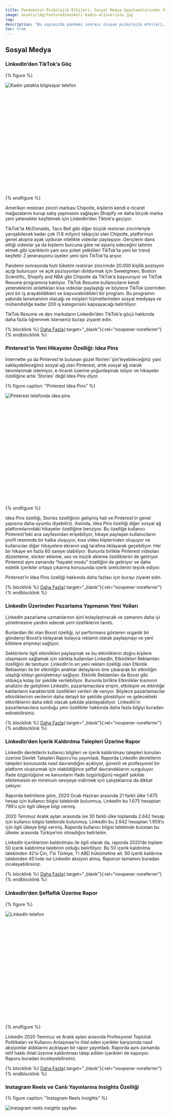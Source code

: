 ```yaml
---
title: Pandeminin Psikolojik Etkileri, Sosyal Medya Uygulamalarından Yenilikler ve EURO 2020 Üzerine Reklamlar
image: assets/img/featured/maskeli-kadin-alisveriste.jpg
tag: 
description: "Bu sayımızda pandemi sonrası oluşan psikolojik etkileri, sosyal medya uygulamalarının en yeni özelliklerini ve raporlarını, yaklaşan Euro 2020’ye dair reklamları ve dijitalin en yeni haberlerini sizler için derledik."
toc: true
---
```


## Sosyal Medya

### LinkedIn’den TikTok’a Göç

{% figure %}
<div class="ratio-box" style="padding-bottom: 66.6610169%">
<img alt="Kadın yatakta bilgisayar telefon" class="lazyload" data-src="/assets/img/content/linkedinden-tiktoka-goc.jpg">
</div>
{% endfigure %}

Amerikan restoran zinciri markası Chipotle, kişilerin kendi e-ticaret mağazalarını kurup satış yapmasını sağlayan Shopify ve daha birçok marka yeni yetenekler keşfetmek için LinkedIn’den Tiktok’a geçiyor.

TikTok’ta McDonalds, Taco Bell gibi diğer büyük restoran zincirleriyle yarışabilecek kadar çok (1.6 milyon) takipçisi olan Chipotle, platformun genel akışına ayak uyduran nitelikte videolar paylaşıyor. Gençlerin dans ettiği videolar ya da kişilerin burcuna göre ne sipariş edeceğini tahmin etmek gibi içeriklerin yanı sıra şirket yetkilileri TikTok’ta yeni bir trend keşfetti: Z jenerasyonu üyeleri yeni işini TikTok’ta arıyor.

Pandemi sonrasında hızlı tüketim restoran zincirinde 20.000 kişilik pozisyon açığı bulunuyor ve açık pozisyonları doldurmak için Sweetgreen, Boston Scientiﬁc, Shopify and NBA gibi Chipotle da TikTok’a başvuruyor ve TikTok Resume programına katılıyor. TikTok Resume kullanıcıların kendi yeteneklerini anlattıkları kısa videolar paylaştığı ve böylece TikTok üzerinden yeni bir iş arayabildikleri ve başvurabildikleri bir program. Bu programın yakında lansmanının olacağı ve müşteri hizmetlerinden sosyal medyaya ve mühendisliğe kadar 200 iş kategorisini kapsayacağı belirtiliyor.

TikTok Resume ve dev markaların LinkedIn’den TikTok’a göçü hakkında daha fazla öğrenmek isterseniz burayı ziyaret edin.

{% blocklink %}
[Daha Fazla](https://www.forbes.com/sites/arielshapiro/2021/05/17/move-over-linkedin-chipotleshopify-and-other-employers-are-ﬂocking-to-tiktok-for-young-talent/){:target="_blank"}{:rel="noopener noreferrer"}
{% endblocklink %}

### Pinterest’in Yeni Hikayeler Özelliği: Idea Pins

İnternette ya da Pinterest’te bulunan güzel ﬁkirleri ‘pin’leyebileceğiniz yani saklayabileceğiniz sosyal ağ olan Pinterest, artık sosyal ağ olarak tanımlanmak istemiyor, e-ticaret üzerine yoğunlaşmak istiyor ve hikayeler özelliğine artık ’Stories’ değil Idea Pins diyor.

{% figure caption: "Pinterest Idea Pins" %}
<div class="ratio-box" style="padding-bottom: 66.5104167%">
<img alt="Pinterest telefonda idea pins" class="lazyload" data-src="/assets/img/content/pinterest-idea-pints.jpg">
</div>
{% endfigure %}

Idea Pins özelliği, Stories özelliğinin gelişmiş hali ve Pinterest’in genel yapısına daha uyumlu diyebiliriz. Aslında, Idea Pins özelliği diğer sosyal ağ platformlarındaki hikayeler özelliğine benziyor. Bu özelliğe kullanıcı Pinterest’teki ana sayfasından erişebiliyor, hikaye paylaşan kullanıcıların proﬁl resminde bir halka oluşuyor, kısa video kliplerinden oluşuyor ve kullanıcılar diğer hikayelere ekranın sağ tarafına tıklayarak geçebiliyor. Her bir hikaye en fazla 60 saniye olabiliyor. Bununla birlikte Pinterest videoları düzenleme, sticker ekleme, ses ve müzik ekleme özelliklerini de getiriyor. Pinterest aynı zamanda “hayalet modu” özelliğini de getiriyor ve daha estetik içerikler ortaya çıkarma konusunda içerik üreticilerini teşvik ediyor.

Pinterest’in Idea Pins özelliği hakkında daha fazlası için burayı ziyaret edin.

{% blocklink %}
[Daha Fazla](https://www.socialmediatoday.com/news/pinterest-launches-idea-pins-its-revampedvariation-on-stories/600385/){:target="_blank"}{:rel="noopener noreferrer"}
{% endblocklink %}

### LinkedIn Üzerinden Pazarlama Yapmanın Yeni Yolları

LinkedIn pazarlama uzmanlarının işini kolaylaştıracak ve zamanını daha iyi yönetmesine yardım edecek yeni özelliklerini tanıttı.

Bunlardan ilki olan Boost özelliği, iyi performans gösteren organik bir gönderiyi Boost’a tıklayarak kolayca reklamlı olarak paylaşmayı ve yeni kitlelere erişmeyi sağlıyor.

Sektörlerle ilgili etkinlikleri paylaşmak ve bu etkinliklerin doğru kişilere ulaşmasını sağlamak için sıklıkla kullanılan LinkedIn, Etkinlikleri Reklamları özelliğini de tanıtıyor. LinkedIn’in en yeni reklam özelliği olan Etkinlik Reklamları ile bir etkinliğin anahtar detaylarını öne çıkararak bir etkinliğin ulaştığı kitleyi genişletmeyi sağlıyor. Etkinlik Reklamları da Boost gibi oldukça kolay bir şekilde verilebiliyor. Bununla birlikte Etkinlikler kısmının analizini de geliştiren LinkedIn, pazarlamacılara erişim, etkileşim ve etkinliğe katılanların karakteristik özellikleri verileri de veriyor. Böylece pazarlamacılar etkinliklerinin verilerini daha detaylı bir şekilde görebiliyor ve gelecekteki etkinliklerini daha etkili olacak şekilde planlayabiliyor. LinkedIn’ın pazarlamacılara sunduğu yeni özellikler hakkında daha fazla bilgiyi buradan edinebilirsiniz.

{% blocklink %}
[Daha Fazla](https://business.linkedin.com/marketing-solutions/blog/linkedin-news/2021/-boost-your-organic-content-and-promote-your-events-with-new-lin){:target="_blank"}{:rel="noopener noreferrer"}
{% endblocklink %}

### LinkedIn’den İçerik Kaldırılma Talepleri Üzerine Rapor

LinkedIn devletlerin kullanıcı bilgileri ve içerik kaldırılması talepleri konuları üzerine Devlet Talepleri Raporu’nu yayımladı. Raporda LinkedIn devletlerin talepleri konusunda nasıl davrandığını açıklıyor, güvenli ve profesyonel bir platform oluşturmak için olabildiğince şeﬀaf davrandıklarını vurguluyor. İfade özgürlüğüne ve kanunların ifade özgürlüğünü negatif şekilde etkilemesini en minimum seviyeye indirmek için çalıştıklarına da dikkat çekiyor.

Raporda belirtilene göre, 2020 Ocak Haziran arasında 21 farklı ülke 1.675 hesap için kullanıcı bilgisi talebinde bulunmuş. LinkedIn bu 1.675 hesaptan 799’u için ilgili ülkeye bilgi vermiş.

2020 Temmuz Aralık ayları arasında ise 30 farklı ülke toplamda 2.642 hesap için kullanıcı bilgisi talebinde bulunmuş. LinkedIn bu 2.642 hesaptan 1.959’u için ilgili ülkeye bilgi vermiş. Raporda kullanıcı bilgisi talebinde bulunan bu ülkeler arasında Türkiye’nin olmadığını belirtelim.

LinkedIn içeriklerinin kaldırılması ile ilgili olarak da, raporda 2020’de toplam 50 içerik kaldırılma talebinin olduğu belirtiliyor. Bu 50 içerik kaldırılma talebinden 42’si Çin, 7’si Türkiye, 1’i ABD hükümetine ait. 50 içerik kaldırma talebinden 45’inde ise LinkedIn aksiyon almış. Raporun tamamını buradan inceleyebilirsiniz.

{% blocklink %}
[Daha Fazla](https://about.linkedin.com/transparency/government-requests-report){:target="_blank"}{:rel="noopener noreferrer"}
{% endblocklink %}

### LinkedIn’den Şeffaﬂık Üzerine Rapor

{% figure %}
<div class="ratio-box" style="padding-bottom: 66.6666667%">
<img alt="LinkedIn telefon" class="lazyload" data-src="/assets/img/content/linkedin seffaflık.jpg">
</div>
{% endfigure %}

LinkedIn 2020 Temmuz ve Aralık ayları arasında Profesyonel Topluluk Politikaları ve Kullanıcı Anlaşması’nı ihlal eden içerikler karşısında nasıl aksiyonlar aldıklarını açıklayan bir rapor yayımladı. Raporda aynı zamanda telif hakkı ihlali üzerine kaldırılması talep edilen içerikleri de kapsıyor. Raporu buradan inceleyebilirsiniz.

{% blocklink %}
[Daha Fazla](https://about.linkedin.com/transparency/community-report){:target="_blank"}{:rel="noopener noreferrer"}
{% endblocklink %}

### Instagram Reels ve Canlı Yayınlarına Insights Özelliği

{% figure caption: "Instagram Reels Insights" %}
<div class="ratio-box" style="padding-bottom: 100%">
<img alt="instagram reels insights sayfası" class="lazyload" data-src="/assets/img/content/instagram-reels-insights.jpg">
</div>
{% endfigure %}

Instagram’ın 2020 yaz aylarında çıkardığı ve zamanla Remix, düet gibi özellikler ekleyerek geliştirdiği özelliği Reels’in Insights özelliği bulunmuyordu, bir reel içeriğine dair erişebildiğimiz veriler videonun görüntülenme, beğeni ve yorum sayısıydı. Artık Instagram Reel içerikleri için insights özelliği getirdi ve böylece kullanıcılar paylaştıkları bir reel içeriği için Toplam Görüntülenmeler, Erişilen Hesaplar, Beğeniler, Yorumlar, Kaydetmeler ve Paylaşımlar verilerine erişebilecekler. Paylaşılan Reel’lar hakkındaki verilere aynı zamanda proﬁl kısmında yer alan İstatistikler’den de erişilebilecek ve reel paylaşımlarının hesabın genel durumunu nasıl şekillendirdiği de kullanıcılar tarafından görülebilecek. Reels’a gelen Insights özelliğinin Instagram’ın Reels konusunda rakibi olan videolar ile ilgili kullanıcılara detaylı veriler sunan TikTok’u yakalamasına da yardım edeceğiniz söyleyebiliriz.

Reels gibi önceden Insights özelliği bulunmayan canlı yayınlara gelen insights özelliği ile de kullanıcılar yaptıkları bir canlı yayın sonrasında o canlı yayının eriştiği kişi sayısına, ulaşılan en yüksek izleyici sayısına, canlı yayın sırasında yapılan yorum ve canlı yayının paylaşım sayısına ulaşabilecekler.

Instagram’ın bu yeni özellikleri hakkında daha fazla öğrenmek için burayı ziyaret edin.

{% blocklink %}
[Daha Fazla](https://techcrunch.com/2021/05/24/new-instagram-insights-make-its-tiktok-competitor-reels-more-appealing/){:target="_blank"}{:rel="noopener noreferrer"}
{% endblocklink %}

### 2 Haftada 1 Milyon Android Kullanıcısı Clubhouse’a Katıldı

{% figure caption: "Android için Clubhouse" %}
<div class="ratio-box" style="padding-bottom: 59.4166667%">
<img alt="Clubhouse android" class="lazyload" data-src="/assets/img/content/clubhouseandroid.jpg">
</div>
{% endfigure %}

2020’nin başlarında büyük bir ilgi gören ve gündem olan ancak sonraları bu popülerliğini yavaş yavaş kaybeden Clubhouse, yalnızca IOS uygulaması ile piyasada yer alıyordu. Mayıs ayının ilk haftasında Android uygulamasının çıkarmasının ardından yaptığı bir açıklamada son 2 haftada 1 milyon Android kullanıcısının uygulamaya katıldığını belirtti. Ocak ayında toplamda 2 milyon kullanıcısı olduğunu açıklayan Clubhouse için 2 haftada 1 milyon yeni kullanıcı önemli bir rakam. Daha fazlasını öğrenmek için burayı ziyaret edin.

{% blocklink %}
[Daha Fazla](https://www.socialmediatoday.com/news/clubhouse-reports-that-a-million-androidusers-have-signed-up-to-the-platfo/600651/){:target="_blank"}{:rel="noopener noreferrer"}
{% endblocklink %}

### Twitter Spaces’a Planlama ve Hatırlatıcı Özelliği

{% figure caption: "Twitter spaces planlama" %}
<div class="ratio-box" style="padding-bottom: 80%">
<img alt="twitter hatırlatıcı ekranı" class="lazyload" data-src="/assets/img/content/tw-spaces-planlama.png">
</div>
{% endfigure %}

Twitter’ın geçtiğimiz yıl Kasım ayında beta sürümünü yayınladığı ve Mayıs ayında tüm kullanıcıların kullanımına açtığı sesli sohbet odaları özelliği Spaces, platformu önceden hiç olmadığı farklı bir hale getirmişti.

Spaces, önceden yalnızca tweet okumak ya da tweet yazmak için kullanılan mecrada bir kullanıcının diğer insanların konuşmalarını dinlemesine ya da kendisinin konuşmasına imkan verdi ve Twitter kullanıcıları arasında önemli bir rağbet gördü. Spaces özelliğinde takip ettiğiniz kullanıcı bir oda açtığında ya da bir odada konuşmacı olduğunda, anasayfanın en üstünde mor halkalar içinde konuşan kişilerin proﬁl resmini görüyoruz ve bu sohbet odasına katılabiliyorsunuz. Sohbet odasına katılmanın ardından emoji ile konuşulanlara tepki verebilir ya da konuşmacı olup sohbete dahil olabilirsiniz.

Yeni özellikler getirmeyi ve bu özellikleri geliştirmeyi seven Twitter, sohbet odalarını gelecek bir vakite planlama özelliğini getirdi. Sohbet odası açabilen bir kullanıcı, (bugün 600 kişiden fazla takipçiye sahip olan herkes bir sohbet odası açabildiğini hatırlatalım), gelecekte bir saatte başlayacak bir sohbet odası planlayabilir ve sohbet odasını tweet atarak, DM ile göndererek ya da herhangi bir yerde paylaşmasını sağlayacak linki kopyalayarak takipçileri ile paylaşabilir. Yayıncı, planlanmış sohbet odasının başlangıç zamanı gelmeden 30 dakika önce ve tam başlangıç zamanında 2 hatırlatma alır.

Takipçiler için ise planlanmış bir sohbet odasına bir hatırlatma kurabilir ve yayıncı odayı başlattığında bir hatırlatma alır.

{% blocklink %}
[Daha Fazla](https://techcrunch.com/2021/05/03/twitter-expands-spaces-to-anyone-with-600-followers-details-plans-for-tickets-reminders-and-more/){:target="_blank"}{:rel="noopener noreferrer"}
{% endblocklink %}

### Twitter’a Yeni Ana Sayfa Özelliği

Twitter’da artık ana sayfada gezinirken kullanıcıların proﬁl resmine tıklayarak ﬂeetlerini izleyebilir ya da kullanıcının olduğu sohbet odasına katılabilirsiniz!

Ana sayfada gezinirken tweetini okuduğunuz bir kullanıcının proﬁl resminde mavi halka varsa bu bir ﬂeet paylaştığınız, mor halka varsa bir sohbet odasında olduğunu gösterir. Proﬁl resminin çevresinde mavi halka olan bir kullanıcının kullanıcının proﬁl resmine tıklarsanız onun ﬂeetini izleyebilir, proﬁl resminin çevresinde mor halka olan bir kullanıcının proﬁl resmine tıkladığınızda o kullanıcının olduğu sohbet odasına girebilirsiniz.

{% blocklink %}
[Daha Fazla](https://www.socialmediatoday.com/news/twitter-adds-scheduling-for-spaces-reminders-to-attendees/600576/
){:target="_blank"}{:rel="noopener noreferrer"}
{% endblocklink %}

### Twitter’da Proﬁl Kısmına Güncelleme Test Ediliyor

{% figure caption: "Twitter'dan yeni hakkında özelliği" %}
<div class="ratio-box" style="padding-bottom: 80%">
<img alt="twitter hakkında bölümü" class="lazyload" data-src="/assets/img/content/tw-hakkında-kismi.png">
</div>
{% endfigure %}

Twitter, uygulamadaki proﬁl kısmına ‘Hakkında’ özelliği getirmeyi test ediyor. Bu ‘Hakkında’ kısmı kullanıcının tercih ettiği pronoun’lar (kendisine nasıl hitap edilmesini tercih edildiği), konum, onaylanmış hesap olup olmadığı ve doğum tarihi bilgileri yer alacak şekilde test ediliyor. Konum ve doğum tarihi bilgilerinin mevcut uygulamada var olduğunu hatırlatmanın ardından onaylanmış hesabın ne olduğunu açıklayalım. Burada hesabın onaylanmış olup olmadığından kasıt mavi tik değil, kullanıcının hesabını bir telefon numarası ya da mail ile doğrulayıp doğrulamadığı. Böylece bir hesabın bot olup olmadığı daha kolay anlaşılabilecek ve uygulama içindeki güvenlik arttırılmış olacak.

{% blocklink %}
[Daha Fazla](https://www.digitalinformationworld.com/2021/05/twitter-to-introduce-about-feature-on.html){:target="_blank"}{:rel="noopener noreferrer"}
{% endblocklink %}

### Twitter’a Biletli Sohbet Odaları Özelliği Geliyor

Twitter Biletli Sohbet Odaları (Ticketed Spaces) özelliğini yayınlamaya hazırlanıyor. Önümüzdeki birkaç hafta içinde ABD’deki Twitter kullanıcıları ücretli sohbet odalarını açmaya başlayabilecek. Ücretli bir sohbet odası açmak için gerekenler ise 1.000’den fazla takipçiye sahip olmak, son 30 gün içinde 3 kez sohbet odası açmış olmak ve 18 yaşın üzerinde olmak.

Twitter ödemeler kısmını halletmek için ise Stripe adlı bir ﬁnansal yazılım şirketi ile çalışıyor. Apple ve Google kendi paylarını aldıktan sonra odayı açan kişi yani yayıncı kalan ücretin %80’ini alacak. Örneğin bir yayıncı 10 dolar karşılığında Twitter sohbet odası için bilet satarsa, bu ücretin %30’unu Apple alır, kalanın %20’sini Twitter alır ve sonuç olarak yayıncı bir biletten 5,6 dolar kazanır.

{% blocklink %}
[Daha Fazla](https://www.theverge.com/2021/5/21/22447328/twitter-ticketed-spaces-monetization-stripe-approval){:target="_blank"}{:rel="noopener noreferrer"}
{% endblocklink %}

### Instagram Web Uygulaması Üzerinden Paylaşım Yapma Özelliğini Test Ediyor

Mevcut durumda Instagram’da Web Uygulaması üzerinden paylaşım yapmak mümkün değil. Kullanıcılar mobil Instagram uygulamasından, sayfalar için Facebook’tan ya da 3. parti uygulamalar üzerinden Instagram’da paylaşım yapabiliyor. Instagram web uygulaması üzerinden paylaşım yapma özelliğini test etmeye başladı. Web uygulamasına gelmesi test edilen özellikte, görsel eklenmesinin ardından görselin boyutu ve efektin de ayarlanması özelliklerinin de geleceği söyleniyor.

Bu özelliğin yalnızca ana sayfa gönderilerini ve IGTV videolarını web uygulaması üzerinden paylaşma üzerinde test edildiğini, hikaye ve reelsin web uygulamasından paylaşımı için henüz test edilmediğini olmadığını belirtelim.

{% blocklink %}
[Daha Fazla](https://www.socialmediatoday.com/news/instagram-tests-new-upload-options-in-thedesktop-version-of-the-app/600300/
){:target="_blank"}{:rel="noopener noreferrer"}
{% endblocklink %}

### Haftanın Sosyal Medya Hesabı: Furbyliving!

{% figure caption: "Furbyliving Instagram Hesabından İnciler" %}
<div class="ratio-box" style="padding-bottom: 33.3333333%">
<img alt="furbyliving konsept" class="lazyload" data-src="/assets/img/content/furbyliving.jpg">
</div>
{% endfigure %}

Doksanların sonunda satışa sunulan, ışığa ve sese duyarlı ve dışı peluş modeli bulunan robot oyuncak olan Furby’yi hatırlayanlarımız olacaktır. Bu oyuncak satışa sunulduğu ilk zamanlarda büyü ilgi toplamıştı. Hatta öyle ki, bazı yerlerde bu oyuncağı satın alabilmek için uzun kuyruklar oluşmuştu. Büyük talep gören bu oyuncaklar 2005 ve 2012’de yeni özellikler ile yeniden satışa sunulmuştu.

Bu haftaki haftanın sosyal medya hesabı ise popüler kişileri, albüm kapaklarını bahsettiğimiz Furby karakterleri olarak illüstre eden @furbyliving! Bu hesapta Adele’den Daftpunk’a, Katy Perry’den Nicki Minaj’a Rihanna’ya kadar pek çok farklı sanatçıyı Furby karakteri olarak görebilirsiniz.

Görsel dünyanızı genişletmek ve alışık olduklarınızı alışık olmadığınız bir şekilde görmek için @furbyliving’i ziyaret edin.

{% blocklink %}
[Daha Fazla](https://www.instagram.com/furbyliving/){:target="_blank"}{:rel="noopener noreferrer"}
{% endblocklink %}

## Tasarım

{% figure caption: "Google'dan yeni Material You" %}
<div class="ratio-box" style="padding-bottom: 56.1666667%;">
 <video
	class="lazyload"
	preload="none"
	muted=""
    loop=""
	data-autoplay="True"
	data-poster="/assets/img/content/material-you-ph.jpg"
	src="/assets/img/content/material-you.mp4">
</video>
</div>
{% endfigure %}

Google’ın 2014’de hayata geçirdiği [Material Design](https://material.io/design){:target="_blank"}{:rel="noopener noreferrer"} bugün belki de tasarım sistemlerinin en ünlüsü. Fakat her tasarım sisteminin karşılaştığı tehlike, zamanla sıradanlaşmak, sıkıcı ve yaratıcılığı sınırlayan bir şablon haline gelmek. Tam da bu öngörüden hareket eden Google, yakında piyasaya sürülecek Android 12 ile birlikte yeni ve esnek bir tasarım sistemine geçiş yapıyor: Material You. İsminden de anlaşılabileceği gibi [Material You](https://material.io/blog/announcing-material-you){:target="_blank"}{:rel="noopener noreferrer"}, kullanıcıya her zamankinden daha fazla customization opsiyonu sunuyor. Sade ve ortak bir tasarım dilinin “yapısıyla” kullanıcı tercihlerinin gerektirdiği esneklik böylece buluşmuş oluyor.

{% blocklink %}
[Daha Fazla](https://www.fastcompany.com/90637339/see-googles-expressive-new-design-language-built-by-billions-of-users){:target="_blank"}{:rel="noopener noreferrer"}
{% endblocklink %}

{% figure caption: "Indigo Tasarım Ödülleri'nden Altın Ödül alan Logic logo tasarımı" %}
<div class="ratio-box" style="padding-bottom: 80%">
<img alt="logic marka kimliği" class="lazyload" data-src="/assets/img/content/logic-logo.jpg">
</div>
{% endfigure %}

50'den fazla ülkeden tasarımcıların katılımıyla gerçekleşen Indigo Tasarım Ödülleri 2021, app ve kitap tasarımından marka kimliğine kadar tasarımın birçok dalında en iyileri seçti. Aşağıdaki linkten ödül alan yüzlerce çalışmayı inceleyebilir ve bunlara dair tanıtıcı yazıları okuyabilirsiniz.

{% blocklink %}
[Daha Fazla](https://www.creativeboom.com/resources/indigo-design-award-2021-winners-highlight-exceptional-talent/){:target="_blank"}{:rel="noopener noreferrer"}
{% endblocklink %}

## Kullanıcı Deneyimi

Dijital uygulamaların başarısında kullanıcı deneyiminin (UX) en önemli faktörlerden biri olduğu biliniyor. UX Planet’in yayınladığı bu yazıda, büyük yatırımlara rağmen başarısız olan uygulamalardan örneklerle sorunun kaynağına iniliyor. Yazara göre bu sorun sunulan dijital hizmetle müşteri beklentisi arasındaki “deneyim farkından” kaynaklanıyor. Yazıda bu farka yol açan 7 uyumsuzluğun altı çiziliyor.

{% blocklink %}
[Daha Fazla](https://uxplanet.org/7-blind-spots-that-sabotage-the-user-experience-5165f46302c9){:target="_blank"}{:rel="noopener noreferrer"}
{% endblocklink %}

{% figure caption: "userspots.com bilişsel eğilimlerin UX alanında kullanımı" %}
<div class="ratio-box" style="padding-bottom: 54.8578199%">
<img alt="logic marka kimliği" class="lazyload" data-src="/assets/img/content/userspots-bilissel.jpg">
</div>
{% endfigure %}

UX konusunda, userspots.com tarafından Türkçe olarak yayınlanan, bilişsel eğilim (cognitive bias) çeşitleri ve UX arasındaki ilişkiyi irdeleyen referans niteliğindeki bu yazıyı da öneririz:

{% blocklink %}
[Daha Fazla](https://www.userspots.com/bultenler/kararlarimizi-etkileyen-bilissel-egilimler){:target="_blank"}{:rel="noopener noreferrer"}
{% endblocklink %}

## SEO

LinkedIn Marketing Solutions, yakın zamanda SEO konusunda çıkan popüler makaleleri içeren bir seçki sundu. Seçilen yazıların merkezinde, 1990lardan bugüne değişen SEO algısı bulunuyor. Bir zamanlar doğru/yüksek arama hacimli anahtar kelimelerin seçilmesinin belirleyici olduğu SEO’da, artık anahtar kelime enflasyonuna karşı gelişmiş algoritmalar kullanan arama motorlarının da etkisiyle hedeflenen kullanıcıyı kendine bağlayan içeriğin önemi artıyor.

{% blocklink %}
[Daha Fazla](https://business.linkedin.com/marketing-solutions/blog/what-s-trending-in-marketing--top-content-of-the-week/2021/what-s-trending--the-new-seo-and-the-case-for-content-marketing){:target="_blank"}{:rel="noopener noreferrer"}
{% endblocklink %}

## Pazarlama

Aksigorta, müşterilerinin hayatlarını kolaylaştıracak bir uygulamayı hayata geçirdi. Şirket, kendine özgü bir jargona sahip olan ve çoğu kişiye anlaşılması zor gelen sigorta sektöründe, müşterilerin işlemlerini daha kolay bir şekilde yapabilmeleri için Online Sigorta Sözlüğünü yayına geçirdi. Müşteriyle aynı dili konuşabilmek için Google aramalarından yola çıkarak sigorta kavramlarını açıklandığı bir online sözlük oluşturdu. Aksigorta müşterisinin yanı sıra tüm internet kullanıcılarının da ihtiyaç anında danışacakları bir başvuru kaynağı ortaya çıkmış oldu.

{% blocklink %}
[Daha Fazla](https://www.aksigorta.com.tr/yardim-merkezi/sigorta-sozlugu){:target="_blank"}{:rel="noopener noreferrer"}
{% endblocklink %}

Uber, Türkiye'deki aşılama sürecine destek olmak amacıyla yeni bir kampanya başlattı. İstanbul ve Ankara'daki devlet hastanelerine aşı için giden Uber taksi kullanıcılarına iki ücretsiz yolculuk hediye ediyor. Uber’in kampanya için 1 Milyon TL bütçe ayırdığını belirtildi. Kampanyadan yalnızca, başlangıç veya bitiş noktası devlet hastanelerindeki aşı merkezleri olan yolculuklar için faydalanılabilecek.

{% blocklink %}
[Daha Fazla](https://mediacat.com/asi-olmaya-gidenlere-uberden-ucretsiz-yolculuk/){:target="_blank"}{:rel="noopener noreferrer"}
{% endblocklink %}

İletişim Danışmanlığı Şirketleri Derneği (İDA) tarafından organize edilen “2021 Prida İletişim Ödülleri” sahiplerini buldu. Birçok kategoride dağıtılan ödüllere hak kazanan proje ve ajansların listesi için linke tıklayın.

{% blocklink %}
[Daha Fazla](http://www.pridaodulleri.org/sonuclar-2021.html){:target="_blank"}{:rel="noopener noreferrer"}
{% endblocklink %}

BİM'den fintech ekosistemine ilk adım: BİMPARA ve FİLEPARA Marketlerin fintech yatırımları artarken BİM de BİMPARA ve FİLEPARA isimli mobil uygulamaları ile birlikte müşterilerinin birbirlerine para gönderebilmelerini ve temassız bir şekilde ödeme yapabilmelerini sağlayacak.

Ülkemizin en önemli zincir marketlerinden biri olan BİM, yeni bir mobil uygulama ile karşımıza çıktı. Pandemi ile birlikte daha da önem kazanan temassız ödeme konusunda önemli adımlar atan BİM, BİMPARA isimli mobil uygulaması ile birlikte müşterilerinin birbirlerine para gönderebilmelerini ve temassız bir şekilde ödeme yapabilmelerini sağlayacak.

{% blocklink %}
[Daha Fazla](https://webrazzi.com/2021/05/25/bim-den-fintech-ekosistemine-ilk-adim-bimpara-ve-filepara){:target="_blank"}{:rel="noopener noreferrer"}
{% endblocklink %}

OYAK, gıda sektöründe hızlı satın alımlarına devam ediyor. Geçtiğimiz haftalarda Sagra’yı bünyesine katan OYAK, şimdi de Türkiye’nin köklü konserve gıda ve meyvesuyu markası Tamek’in satın alımı için anlaşmaya vardı.

{% blocklink %}
[Daha Fazla](https://tr.sputniknews.com/turkiye/202105191044538836-oyak-tamek-gidayi-satin-aliyor/){:target="_blank"}{:rel="noopener noreferrer"}
{% endblocklink %}

## Araştırma

{% figure caption: "Ipsos Koronavirüs Salgını ve Toplum Araştırması" %}
<div class="ratio-box" style="padding-bottom: 56.25%">
<img alt="Ipsos grafik" class="lazyload" data-src="/assets/img/content/ipsos-genc-his.jpg">
</div>
{% endfigure %}

IPSOS Türkiye, “Koronavirüs Salgını ve Toplum Araştırması”na dair bulgularını açıkladı. Araştırmaya göre, pandemi sürecinde 18-25 yaş arası gençler, toplumun geri kalanından farklı duygu halleri içerisinde: Bıkkınlık, kafa karışıklığı ve yalnızlık hisleri genç nüfus içerisinde daha yaygın. Gençler ayrıca koronavirüs önlemlerinin işe yarayacağı konusunda daha karamsar. Pandemiye dair hangi kanallardan bilgi alındığı sorulduğunda ise TV haberlerinin her iki kesim için de ilk sırada yer aldığını fakat sosyal medyanın pandemiye dair haberlere ulaşmak konusunda gençler tarafından çok daha yaygın kullanıldığının görüyoruz. Araştırmaya dair daha fazla bilgi için:

{% blocklink %}
[Daha Fazla](https://www.ipsos.com/tr-tr/gencler-pandemide-bikkinlik-kafa-karisikligi-ve-yalnizlik-hissediyor){:target="_blank"}{:rel="noopener noreferrer"}
{% endblocklink %}

LinkedIn, yeni mezun olanlara en fazla talebin olduğu iş kollarını ve en çok arzulanan becerileri sıraladığı bir araştırmasını yayınladı. Araştırma ABD iş pazarına odaklansa da, dünya çapında sektörel trendleri anlamak adına önemli ipuçları barındırıyor. Makaleye göre en çok talep alan iş kolları şunlar:
1. Yazılım Mühendisliği
2. Online Uzmanlar (Sosyal medya, internet pazarlamacılığı, müşteri hizmetleri)
3. Sterilleştirme teknisyeni
4. İyi yaşam (wellness) uzmanı
5. Tıbbi teknisyen

Aranan beceriler konusunda ise Analitik Beceriler (Veri Analitiği, Veri Yorumlama ve Veri Görselleştirme), Proje Yönetimi, Müşteri Hizmetleri, Pazarlama Becerileri ve Zaman Yönetimi öne çıkıyor.

{% blocklink %}
[Daha Fazla](https://blog.linkedin.com/2021/may/18/linkedins-2021-grads-guide-to-getting-hired){:target="_blank"}{:rel="noopener noreferrer"}
{% endblocklink %}

{% figure caption: "Google Aramalar Mayıs Trendleri" %}
<div class="ratio-box" style="padding-bottom: 71.1738484%">
<img alt="Ipsos grafik" class="lazyload" data-src="/assets/img/content/google-trend-april.jpg">
</div>
{% endfigure %}

Google’ın arama trendlerine dair yayınladığı Mayıs ayı raporunda, dünya çapında seyahat konseptli aramaların yoğunluğunda bir artış gözlemleniyor. “Pasaport randevusu” aramaları geçen yılın aynı dönemine göre %300 artarken, “ülke kısıtlamaları” konulu aramalar %500 arttı. Ev aktivitelerine ve harcamalarına (mobilya, bahçe bitkileri vs.) yönelik eğilim devam etse de, insanların ev dışına, lokasyon olarak yakınlarında bulunan fiziksel faaliyetlere olan ilgisinin arttığı görülüyor.

{% blocklink %}
[Daha Fazla](https://www.thinkwithgoogle.com/consumer-insights/consumer-trends/post-covid-activities/){:target="_blank"}{:rel="noopener noreferrer"}
{% endblocklink %}

Küçük esnafın görüş ve eğilimlerini araştıran REM Esnaf Barometresi’nin Mart 2021 sonuçlarını içeren bülteni yayınlandı. Şubat ve Mart ayları kıyaslandığında, salgına dair “Kesinlikle endişelendiğini” ifade eden küçük esnafların örneklemdeki oranı 7 puan artışla %38’e ulaştı. Bu dönemde ayrıca, hiç destek almadıklarını veya aldıkları desteğin yetersiz olduğunu ifade edenlerin oranı %50’nin üzerinde. Ocak-Mart döneminde banka kartıyla bakkallardan alışverişin %29’dan %32’ye çıktığı ve veresiyenin düştüğü de bulgular arasında.

{% blocklink %}
[Daha Fazla](https://www.marketingturkiye.com.tr/haberler/arastirma/kucuk-esnaf-en-cok-hangi-markalardan-memnun/){:target="_blank"}{:rel="noopener noreferrer"}
{% endblocklink %}

{% figure caption: "BKM kart kullanım verileri - Nisan 2021" %}
<div class="ratio-box" style="padding-bottom: 87.4023438%">
<img alt="BKM kart verileri" class="lazyload" data-src="/assets/img/content/bkm-kart-nisan-21.jpg">
</div>
{% endfigure %}

Bankalararası Kart Merkezi (BKM)’nin Nisan 2021 verilerine göre Türkiye’de kartlı ödemeler tutarı geçen yılın aynı dönemine kıyasla %83 arttı. Kartla yapılan harcamaların %24’ü internet üzerinden yapıldı. Ürün grupları bakımından, internet alışverişinde en çok harcama yapılanlar elektronik eşya ve market gıda alışverişleri oldu.

{% blocklink %}
[Daha Fazla](https://www.marketingturkiye.com.tr/haberler/temassiz-odeme-gecen-yilin-3-katina-cikti/){:target="_blank"}{:rel="noopener noreferrer"}
{% endblocklink %}

Euromonitor, 40’tan fazla ülkeden elde ettiği verileri sentezleyerek, tüketici eğilimlerine, yaşam tarzlarına ve alışveriş rotalarına göre 10 tüketici tipi belirledi. Temsil ettiği kitle bakımından en geniş tüketici personası “Undaunted Striver”, kişiselleştirilmiş ürün ve hizmetleri tercih eden, gelecek hakkında optimist olan ve zaman harcamamak için para harcamaya yatkın kişiliklere denk düşüyor. 

Raporun ilgi çekici bulgularından biri ise ilk sıradaki tüketici grubuyla zıt olan ve daha geleneksel bir yaşam tarzı süren bir tüketici profilinin ikinci sırada olması ve pandemi sürecinde hızla büyümesi. Bu kesim, hayatını basitleştirmeyi hedefleyen, kırılan eşyaları değiştirmektense tamir eden, indirim kovalayan ve geleceğe daha karamsar bakan bir karaktere sahip. Rapora linkten ulaşabilirsiniz.

{% blocklink %}
[Daha Fazla](https://go.euromonitor.com/rs/805-KOK-719/images/Consumer%20Types%202021%20WP%20-v3.3.pdf){:target="_blank"}{:rel="noopener noreferrer"}
{% endblocklink %}

Global Web Index’in yayınladığı bir raporda, evden çalışmanın pandemi sürecinin başındaki beklentilerin aksine, çalışanlar için yorucu bir sürece dönüştüğü tespit edilmiş. Ofiste çalışma, iş tatminkarlığı konusunda hala önemli bir pozisyona sahip. Sosyalleşmenin yokluğu, ev ve aile kaynaklı zorunluluk ve baskılar, evden çalışma sırasında çalışanlar arası iletişimin zayıflaması ve her zaman online olma yönündeki beklenti evden çalışmaya dair sıklıkla tekrarlanan sorunlar olarak sıralanmış.

{% blocklink %}
[Daha Fazla](https://blog.gwi.com/chart-of-the-week/wfh-one-year-on/){:target="_blank"}{:rel="noopener noreferrer"}
{% endblocklink %}

## Reklam Dünyası

{% figure caption: "Heineken: Finally Together" %}
<div class="ratio-box" style="padding-bottom: 56.2182741%">
<iframe class="lazyload" width="788" height="443" data-src="https://www.youtube.com/embed/0Sxqrrr5JQo" title="YouTube video player" frameborder="0" allow="accelerometer; autoplay; clipboard-write; encrypted-media; gyroscope; picture-in-picture" allowfullscreen></iframe>
</div>
{% endfigure %}

1994 yılından bu yana UEFA Şampiyonlar Ligi'nin sponsoru olan bira markası Heineken'in paylaşımında, Bu kadar uzun süre ayrı kaldıktan sonra, bu UEFA EURO 2020 ™ ekstra özel bir duyguya sahip, nihayet birlikteyiz…

{% figure caption: "Greenpeace: Wasteminster" %}
<div class="ratio-box" style="padding-bottom: 56.2182741%">
<iframe class="lazyload" width="788" height="443" data-src="https://www.youtube.com/embed/Hr6RqGg6ExE" title="YouTube video player" frameborder="0" allow="accelerometer; autoplay; clipboard-write; encrypted-media; gyroscope; picture-in-picture" allowfullscreen></iframe>
</div>
{% endfigure %}

Greenpeace'ten İngiltere'nin atık ihracatının korkutucu boyutunu gözler önüne seren kampanya.

İngiltere'deki plastik atığın 1.8 milyon kilogramı her gün başka ülkelere ihraç ediliyor. Tam olarak bu miktar Downing Caddesi'ne atılsaydı nasıl görünürdü?

İngiliz hükümetini denizaşırı ülkelerde yaratılan plastik kirliliğinden sorumlu tutan filmde, İngiltere Başbakanı Boris Johnson’ın gezegeni korumakla ilgili basmakalıp sözlerden oluşan konuşması sırasında bölgeye yağmaya başlayan atıklar dev bir şelaleye dönüşüyor.

Bu güçlü film, hükümetin geri dönüştürüldüğünü iddia ettiği fakat gerçekte başka ülkelere ihraç edilen plastikler hakkındaki şok edici gerçeği ortaya koyuyor” sözleriyle anlatıyor.

{% figure caption: "IKEA'dan robotlu reklam" %}
<div class="ratio-box" style="padding-bottom: 56.2182741%">
<iframe class="lazyload" width="788" height="443" data-src="https://www.youtube.com/embed/FohdCaUQNPQ" title="YouTube video player" frameborder="0" allow="accelerometer; autoplay; clipboard-write; encrypted-media; gyroscope; picture-in-picture" allowfullscreen></iframe>
</div>
{% endfigure %}

Gezegeni kurtarmak için eko-aşırılıklara gitmek, yapılacak harika bir şey ancak çoğumuz için, yapılması kolay bir şey değil. Herkes daha sürdürülebilir yaşamak için birkaç kolay küçük değişiklik yaparsa, bunun çok daha büyük bir etkisi olacaktır. Ikea, tuhaf ve yaratıcı çalışma ile iyi tasarlanmış depolamanın basit neşesi gibi, genellikle gözden kaçabilecek şeylere dikkat çekti.

{% figure caption: "iPhone kullanıcı gizliliği" %}
<div class="ratio-box" style="padding-bottom: 56.2182741%">
<iframe class="lazyload" width="788" height="443" data-src="https://www.youtube.com/embed/8w4qPUSG17Y" title="YouTube video player" frameborder="0" allow="accelerometer; autoplay; clipboard-write; encrypted-media; gyroscope; picture-in-picture" allowfullscreen></iframe>
</div>
{% endfigure %}

Kendi işinize bakın! Apple, uygulama izleme şeffaflığına ve özelliğin etkinleştirilmesiyle ilişkili gizlilik avantajlarına dikkat çekmek için tasarlanmış yeni bir reklam yayınladı Reklam, eğlenceli ve en önemlisi reklam izleme şeffaflığı özelliğinin ne yaptığının açık bir örneğidir. Şirketlerin sizi takip etmesini nasıl engellediğini mükemmel bir şekilde görselleştiriyor. Özelliği daha önce açmaktan emin değilseniz, muhtemelen reklamın sonuna kadar karar vermiş olacaksınız.

***

Medyanot’tan bu haftalık bu kadar. Önümüzdeki hafta dijitalin ritmini yeniden yakalayana dek görüşmek üzere